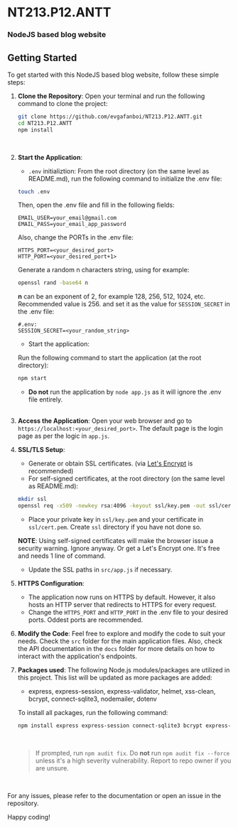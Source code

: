 # NT213.P12.ANTT
### NodeJS based blog website
## Getting Started
To get started with this NodeJS based blog website, follow these simple steps:
1. **Clone the Repository**: Open your terminal and run the following command to clone the project:
   ```sh
   git clone https://github.com/evgafanboi/NT213.P12.ANTT.git
   cd NT213.P12.ANTT
   npm install
   ```
   <br>
2. **Start the Application**: 
   - `.env` initializtion:
   From the root directory (on the same level as README.md), run the following command to initialize the .env file:
   ```sh
   touch .env
   ```
   Then, open the .env file and fill in the following fields:
   ```
   EMAIL_USER=your_email@gmail.com
   EMAIL_PASS=your_email_app_password
   ```
   Also, change the PORTs in the .env file:
   ```
   HTTPS_PORT=<your_desired_port>
   HTTP_PORT=<your_desired_port+1>
   ```
   Generate a random n characters string, using for example:
   ```sh
   openssl rand -base64 n
   ```
   **n** can be an exponent of 2, for example 128, 256, 512, 1024, etc. Recommended value is 256.
   and set it as the value for `SESSION_SECRET` in the .env file:
   ```
   #.env:
   SESSION_SECRET=<your_random_string>
   ```
   - Start the application:

   Run the following command to start the application (at the root directory):
   ```sh
   npm start
   ```

   - **Do not** run the application by `node app.js` as it will ignore the .env file entirely.
   <br>
3. **Access the Application**: 
   Open your web browser and go to `https://localhost:<your_desired_port>`. The default page is the login page as per the logic in `app.js`.
   <br>

4. **SSL/TLS Setup**:
   - Generate or obtain SSL certificates. (via [Let's Encrypt](https://letsencrypt.org/) is recommended)
   - For self-signed certificates, at the root directory (on the same level as README.md):
   ```sh
   mkdir ssl
   openssl req -x509 -newkey rsa:4096 -keyout ssl/key.pem -out ssl/cert.pem -days 365 -nodes
   ```
   - Place your private key in `ssl/key.pem` and your certificate in `ssl/cert.pem`. Create `ssl` directory if you have not done so.

   **NOTE**: Using self-signed certificates will make the browser issue a security warning. Ignore anyway. Or get a Let's Encrypt one. It's free and needs 1 line of command.
   - Update the SSL paths in `src/app.js` if necessary.

5. **HTTPS Configuration**:
   - The application now runs on HTTPS by default. However, it also hosts an HTTP server that redirects to HTTPS for every request.
   - Change the `HTTPS_PORT` and `HTTP_PORT` in the .env file to your desired ports. Oddest ports are recommended.

6. **Modify the Code**: 
   Feel free to explore and modify the code to suit your needs. Check the `src` folder for the main application files. Also, check the API documentation in the `docs` folder for more details on how to interact with the application's endpoints.
   <br>
7. **Packages used**:
   The following Node.js modules/packages are utilized in this project. This list will be updated as more packages are added:
   - express, express-session, express-validator, helmet, xss-clean, bcrypt, connect-sqlite3, nodemailer, dotenv

   To install all packages, run the following command:
   ```sh
   npm install express express-session connect-sqlite3 bcrypt express-validator helmet xss-clean nodemailer dotenv generate-random-username express-rate-limit connect-timeout marked highlight.js dompurify isomorphic-dompurify jsdom github-markdown-css ejs csrf-csrf cookie-parser
   ```
   <br>
   
   > If prompted, run `npm audit fix`. Do **not** run `npm audit fix --force` unless it's a high severity vulnerability. Report to repo owner if you are unsure.
   
   <br>
For any issues, please refer to the documentation or open an issue in the repository. 

Happy coding!